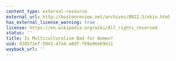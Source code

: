 ```yaml
---
content_type: external-resource
external_url: http://bostonreview.net/archives/BR22.5/okin.html
has_external_license_warning: true
license: https://en.wikipedia.org/wiki/All_rights_reserved
status: ''
title: Is Multiculturalism Bad for Women?
uid: 918572ef-50d1-47a4-a8df-f69a96e69e11
wayback_url: ''
---
```

